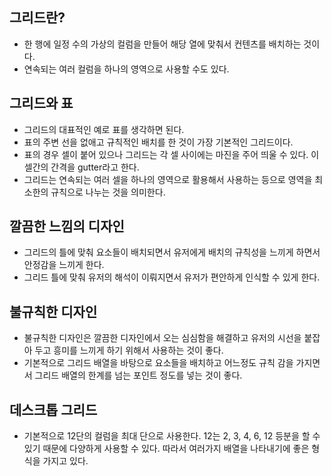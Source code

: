 ## 그리드란?
- 한 행에 일정 수의 가상의 컬럼을 만들어 해당 열에 맞춰서 컨텐츠를 배치하는 것이다.
- 연속되는 여러 컬럼을 하나의 영역으로 사용할 수도 있다.

## 그리드와 표
- 그리드의 대표적인 예로 표를 생각하면 된다.
- 표의 주변 선을 없애고 규칙적인 배치를 한 것이 가장 기본적인 그리드이다.
- 표의 경우 셀이 붙어 있으나 그리드는 각 셀 사이에는 마진을 주어 띄울 수 있다. 이 셀간의 간격을 gutter라고 한다.
- 그리드는 연속되는 여러 셀을 하나의 영역으로 활용해서 사용하는 등으로 영역을 최소한의 규칙으로 나누는 것을 의미한다.

## 깔끔한 느낌의 디자인
- 그리드의 틀에 맞춰 요소들이 배치되면서 유저에게 배치의 규칙성을 느끼게 하면서 안정감을 느끼게 한다.
- 그리드 틀에 맞춰 유저의 해석이 이뤄지면서 유저가 편안하게 인식할 수 있게 한다.

## 불규칙한 디자인
- 불규칙한 디자인은 깔끔한 디자인에서 오는 심심함을 해결하고 유저의 시선을 붙잡아 두고 흥미를 느끼게 하기 위해서 사용하는 것이 좋다.
- 기본적으로 그리드 배열을 바탕으로 요소들을 배치하고 어느정도 규칙 감을 가지면서 그리드 배열의 한계를 넘는 포인트 정도를 넣는 것이 좋다.

## 데스크톱 그리드
- 기본적으로 12단의 컬럼을 최대 단으로 사용한다. 12는 2, 3, 4, 6, 12 등분을 할 수 있기 때문에 다양하게 사용할 수 있다. 따라서 여러가지 배열을 나타내기에 좋은 형식을 가지고 있다.
